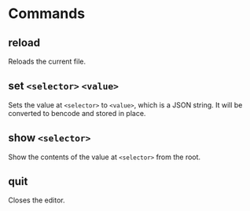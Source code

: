 # Commands

## reload

Reloads the current file.

## set `<selector>` `<value>`

Sets the value at `<selector>` to `<value>`, which is a JSON string. It will be converted to bencode and stored in place.

## show `<selector>`

Show the contents of the value at `<selector>` from the root.

## quit

Closes the editor.
